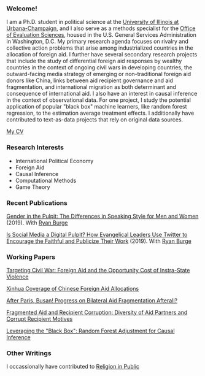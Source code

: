 ### Welcome!
I am a Ph.D. student in political science at the [University of Illinois at Urbana-Champaign](https://pol.illinois.edu/), and I also serve as a methods specialist for the [Office of Evaluation Sciences](https://oes.gsa.gov/), housed in the U.S. General Services Administration in Washington, D.C. My primary research agenda focuses on rivalry and collective action problems that arise among industrialized countries in the allocation of foreign aid. I further have several secondary research projects that include the study of differential foreign aid responses by wealthy countries in the context of ongoing civil wars in developing countries, the outward-facing media strategy of emerging or non-traditional foreign aid donors like China, links between aid recipient governance and aid fragmentation, and international migration as both determinant and consequence of international aid. I also have an interest in causal inference in the context of observational data. For one project, I study the potential application of popular "black box" machine learners, like random forest regression, to the estimation average treatment effects. I additionally have contributed to text-as-data projects that rely on original data sources.

[My CV](https://pol.illinois.edu/sites/default/files/cv/CV_2.pdf)

### Research Interests

  - International Political Economy
  - Foreign Aid
  - Causal Inference
  - Computational Methods
  - Game Theory

### Recent Publications
[Gender in the Pulpit: The Differences in Speaking Style for Men and Women](http://ryanburge.net/wp-content/uploads/2019/06/JCR_Burge_Williams.pdf) (2019). With [Ryan Burge](http://ryanburge.net/)

[Is Social Media a Digital Pulpit? How Evangelical Leaders Use Twitter to Encourage the Faithful and Publicize Their Work](https://brill.com/view/journals/rmdc/8/3/article-p309_309.xml) (2019). With [Ryan Burge](http://ryanburge.net/)

### Working Papers
[Targeting Civil War: Foreign Aid and the Opportunity Cost of Instra-State Violence](https://github.com/milesdwilliams15/Foreign-Aid-and-Civil-War/blob/master/manuscript_draft.pdf)

[Xinhua Coverage of Chinese Foreign Aid Allocations](https://github.com/milesdwilliams15/Xinhwuan-News-Coverage-and-Chinese-Aid-Allocation/blob/master/draft1.pdf)

[After Paris, Busan! Progress on Bilateral Aid Fragmentation Afterall?](https://github.com/milesdwilliams15/Coordination-of-Aid-Flows-and-Aid-Fragmentation/blob/master/Final_Paper.pdf)

[Fragmented Aid and Recipient Corruption: Diversity of Aid Partners and Corrupt Recipient Motives](https://github.com/milesdwilliams15/Fragmented-Aid-and-Recipient-Corruption/blob/master/Corruption_and_Foreign_Aid_Final_Paper.pdf)

[Leveraging the "Black Box": Random Forest Adjustment for Causal Inference](https://github.com/milesdwilliams15/Leveraging-the-Black-Box/blob/master/draft1.pdf)

### Other Writings
I occassionally have contributed to [Religion in Public](https://religioninpublic.blog/)
